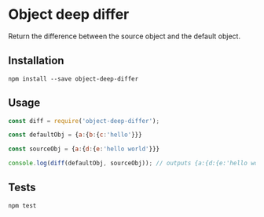 # Object deep differ

Return the difference between the source object and the default object.

## Installation

    npm install --save object-deep-differ

## Usage

```javascript
const diff = require('object-deep-differ');

const defaultObj = {a:{b:{c:'hello'}}}

const sourceObj = {a:{d:{e:'hello world'}}}

console.log(diff(defaultObj, sourceObj)); // outputs {a:{d:{e:'hello world'}}}

```

## Tests

    npm test